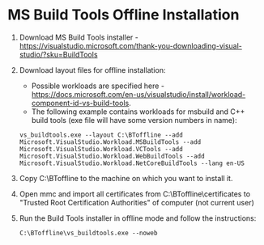 # MS Build Tools Offline Installation

1. Download MS Build Tools installer - https://visualstudio.microsoft.com/thank-you-downloading-visual-studio/?sku=BuildTools  

2. Download layout files for offline installation:
    - Possible workloads are specified here - https://docs.microsoft.com/en-us/visualstudio/install/workload-component-id-vs-build-tools.
    - The following example contains workloads for msbuild and C++ build tools (exe file will have some version numbers in name):
    ```
    vs_buildtools.exe --layout C:\BToffline --add Microsoft.VisualStudio.Workload.MSBuildTools --add Microsoft.VisualStudio.Workload.VCTools --add Microsoft.VisualStudio.Workload.WebBuildTools --add Microsoft.VisualStudio.Workload.NetCoreBuildTools --lang en-US
    ```

3. Copy C:\BToffline to the machine on which you want to install it.

4. Open mmc and import all certificates from C:\BToffline\certificates to "Trusted Root Certification Authorities" of computer (not current user)  

5. Run the Build Tools installer in offline mode and follow the instructions:
    ```
    C:\BToffline\vs_buildtools.exe --noweb
    ```